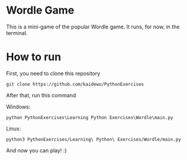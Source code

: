 # Wordle Game
This is a mini-game of the popular Wordle game. It runs, for now, in the terminal.

# How to run
First, you need to clone this repository
```
git clone https://github.com/kaidewu/PythonExercises
```

After that, run this command

Windows:
```
python PythonExercises\Learning Python Exercises\Wordle\main.py
```

Linux:
```
python3 PythonExercises/Learning\ Python\ Exercises/Wordle/main.py
```

And now you can play! :)
